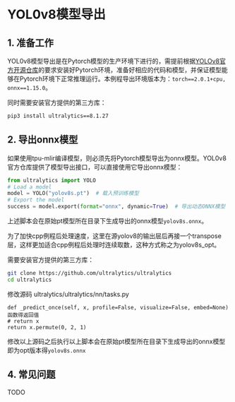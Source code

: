 # YOL0v8模型导出
## 1. 准备工作
YOL0v8模型导出是在Pytorch模型的生产环境下进行的，需提前根据[​YOLOv8官方开源仓库](https://github.com/ultralytics/ultralytics)的要求安装好Pytorch环境，准备好相应的代码和模型，并保证模型能够在Pytorch环境下正常推理运行。本例程导出环境版本为：`torch==2.0.1+cpu, onnx==1.15.0`。

同时需要安装官方提供的第三方库：
```bash
pip3 install ultralytics==8.1.27
```

## 2. 导出onnx模型
如果使用tpu-mlir编译模型，则必须先将Pytorch模型导出为onnx模型。YOL0v8官方仓库提供了模型导出接口，可以直接使用它导出onnx模型：

```python
from ultralytics import YOLO
# Load a model
model = YOLO("yolov8s.pt")  # 载入预训练模型
# Export the model
success = model.export(format="onnx", dynamic=True)  # 导出动态ONNX模型
```

上述脚本会在原始pt模型所在目录下生成导出的onnx模型`yolov8s.onnx`。

为了加快cpp例程后处理速度，这里在源yolov8的输出层后再接一个transpose层，这样更加适合cpp例程后处理时连续取数，这种方式称之为yolov8s_opt。


需要安装官方提供的第三方库：
```bash
git clone https://github.com/ultralytics/ultralytics
cd ultralytics
```

修改源码 ultralytics/ultralytics/nn/tasks.py
```
def _predict_once(self, x, profile=False, visualize=False, embed=None)函数得返回值
# return x
return x.permute(0, 2, 1)
```
修改以上源码之后执行以上脚本会在原始pt模型所在目录下生成导出的onnx模型即为opt版本得`yolov8s.onnx`


## 4. 常见问题
TODO
